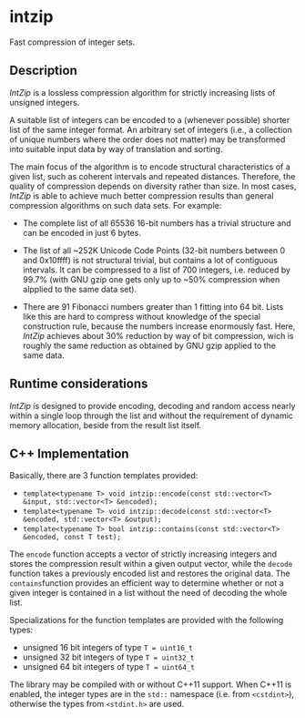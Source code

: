 # intzip
Fast compression of integer sets.

## Description

_IntZip_ is a lossless compression algorithm for strictly increasing lists of unsigned integers.

A suitable list of integers can be encoded to a (whenever possible) shorter list of the same integer format. An arbitrary set of integers (i.e., a collection of unique numbers where the order does not matter) may be transformed into suitable input data by way of translation and sorting.

The main focus of the algorithm is to encode structural characteristics of a given list, such as coherent intervals and repeated distances. Therefore, the quality of compression depends on diversity rather than size. In most cases, _IntZip_ is able to achieve much better compression results than general compression algorithms on such data sets. For example:

* The complete list of all 65536 16-bit numbers has a trivial structure and can be encoded in just 6 bytes.

* The list of all ~252K Unicode Code Points (32-bit numbers between 0 and 0x10ffff) is not structural trivial, but contains a lot of contiguous intervals. It can be compressed to a list of 700 integers, i.e. reduced by 99.7% (with GNU gzip one gets only up to ~50% compression when alpplied to the same data set).

* There are 91 Fibonacci numbers greater than 1 fitting into 64 bit. Lists like this are hard to compress without knowledge of the special construction rule, because the numbers increase enormously fast. Here, _IntZip_ achieves about 30% reduction by way of bit compression, wich is roughly the same reduction as obtained by GNU gzip applied to the same data.

## Runtime considerations

_IntZip_ is designed to provide encoding, decoding and random access nearly within a single loop through the list and without the requirement of dynamic memory allocation, beside from the result list itself.

## C++ Implementation

Basically, there are 3 function templates provided:

* `template<typename T> void intzip::encode(const std::vector<T> &input, std::vector<T> &encoded);`
* `template<typename T> void intzip::decode(const std::vector<T> &encoded, std::vector<T> &output);`
* `template<typename T> bool intzip::contains(const std::vector<T> &encoded, const T test);`

The `encode` function accepts a vector of strictly increasing integers and stores the compression result within a given output vector, while the `decode` function takes a previously encoded list and restores the original data. The `contains`function provides an efficient way to determine whether or not a given integer is contained in a list without the need of decoding the whole list.

Specializations for the function templates are provided with the following types:

* unsigned 16 bit integers of type `T = uint16_t`
* unsigned 32 bit integers of type `T = uint32_t`
* unsigned 64 bit integers of type `T = uint64_t`

The library may be compiled with or without C++11 support. When C++11 is enabled, the integer types are in the `std::` namespace (i.e. from `<cstdint>`), otherwise the types from `<stdint.h>` are used.



